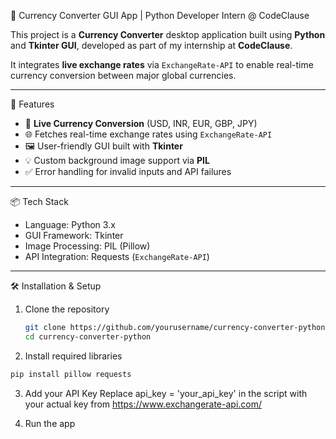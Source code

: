  💱 Currency Converter GUI App | Python Developer Intern @ CodeClause

This project is a **Currency Converter** desktop application built using **Python** and **Tkinter GUI**, developed as part of my internship at **CodeClause**.

It integrates **live exchange rates** via `ExchangeRate-API` to enable real-time currency conversion between major global currencies.

---

 🚀 Features

- 🔁 **Live Currency Conversion** (USD, INR, EUR, GBP, JPY)
- 🌐 Fetches real-time exchange rates using `ExchangeRate-API`
- 🖼️ User-friendly GUI built with **Tkinter**
- 💡 Custom background image support via **PIL**
- ✅ Error handling for invalid inputs and API failures

---

 📦 Tech Stack

- Language: Python 3.x  
- GUI Framework: Tkinter  
- Image Processing: PIL (Pillow)  
- API Integration: Requests (`ExchangeRate-API`)

---

🛠️ Installation & Setup

1. Clone the repository  
   ```bash
   git clone https://github.com/yourusername/currency-converter-python.git
   cd currency-converter-python
   
2. Install required libraries
```bash
pip install pillow requests              

```
3. Add your API Key
Replace api_key = 'your_api_key' in the script with your actual key from https://www.exchangerate-api.com/

4. Run the app

